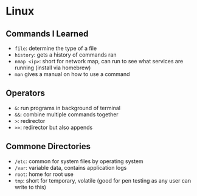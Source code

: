 # Linux 

## Commands I Learned
* `file`: determine the type of a file
* `history`: gets a history of commands ran
* `nmap <ip>`: short for network map, can run to see what services are running (install via homebrew)
* `man` gives a manual on how to use a command

## Operators
* `&`: run programs in background of terminal
* `&&`: combine multiple commands together
* `>`: redirector
* `>>`: redirector but also appends

## Commone Directories
* `/etc`: common for system files by operating system
* `/var`: variable data, contains application logs
* `root`: home for root use
* `tmp`: short for temporary, volatile (good for pen testing as any user can write to this)
